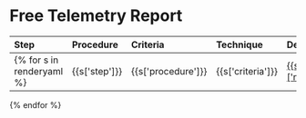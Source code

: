 # Free Telemetry Report

| Step | Procedure | Criteria | Technique | Detections |
| :---| :---| :---| :---| :---|
{% for s in renderyaml %}| {{s['step']}}|{{s['procedure']}}|{{s['criteria']}} | [{{s['technique']['name']}}](https://attack.mitre.org/techniques/{{s['technique']['id']}}) |<table><thead><tr><th>Type</th><th>Notes</th></tr></thead><tbody>{% for d in s['detections'] %}<tr><td>{{d['main_type']}}{% if d['modifier_type'] %}({{d['modifier_type']}}){% endif %}</td><td>{{d['description']}}{% if d['queries'] %}{% set count = namespace(value=1) %}{% for q in d['queries'] %} [[{{count.value}}](https://threathunterplaybook.com/evals/apt29/detections/{{s['step']}}_{{q['id']}}.html)]{% set count.value = count.value + 1 %}{% endfor %}{% endif %}</td></tr>{% endfor %}</tbody></table>|
{% endfor %}